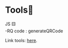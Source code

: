 # Tools🔨

JS 🟨 <br>
-RQ code : generateQRCode

Link tools: [here](https://angapo.github.io/Tools/).
